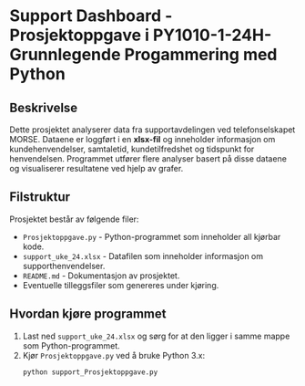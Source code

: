 # Support Dashboard - Prosjektoppgave i PY1010-1-24H-Grunnlegende Progammering med Python

## Beskrivelse
Dette prosjektet analyserer data fra supportavdelingen ved telefonselskapet MORSE. Dataene er loggført i en **xlsx-fil** og inneholder informasjon om kundehenvendelser, samtaletid, kundetilfredshet og tidspunkt for henvendelsen. Programmet utfører flere analyser basert på disse dataene og visualiserer resultatene ved hjelp av grafer.

## Filstruktur
Prosjektet består av følgende filer:
- `Prosjektoppgave.py` - Python-programmet som inneholder all kjørbar kode.
- `support_uke_24.xlsx` - Datafilen som inneholder informasjon om supporthenvendelser.
- `README.md` - Dokumentasjon av prosjektet.
- Eventuelle tilleggsfiler som genereres under kjøring.

## Hvordan kjøre programmet
1. Last ned `support_uke_24.xlsx` og sørg for at den ligger i samme mappe som Python-programmet.
2. Kjør `Prosjektoppgave.py` ved å bruke Python 3.x:
   ```bash
   python support_Prosjektoppgave.py
